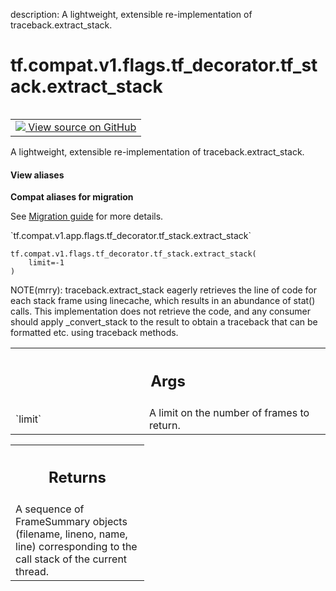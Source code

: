 description: A lightweight, extensible re-implementation of traceback.extract_stack.

<div itemscope itemtype="http://developers.google.com/ReferenceObject">
<meta itemprop="name" content="tf.compat.v1.flags.tf_decorator.tf_stack.extract_stack" />
<meta itemprop="path" content="Stable" />
</div>

# tf.compat.v1.flags.tf_decorator.tf_stack.extract_stack

<!-- Insert buttons and diff -->

<table class="tfo-notebook-buttons tfo-api nocontent" align="left">
<td>
  <a target="_blank" href="https://github.com/tensorflow/tensorflow/blob/r2.4/tensorflow/python/util/tf_stack.py#L131-L153">
    <img src="https://www.tensorflow.org/images/GitHub-Mark-32px.png" />
    View source on GitHub
  </a>
</td>
</table>



A lightweight, extensible re-implementation of traceback.extract_stack.

<section class="expandable">
  <h4 class="showalways">View aliases</h4>
  <p>
<b>Compat aliases for migration</b>
<p>See
<a href="https://www.tensorflow.org/guide/migrate">Migration guide</a> for
more details.</p>
<p>`tf.compat.v1.app.flags.tf_decorator.tf_stack.extract_stack`</p>
</p>
</section>

<pre class="devsite-click-to-copy prettyprint lang-py tfo-signature-link">
<code>tf.compat.v1.flags.tf_decorator.tf_stack.extract_stack(
    limit=-1
)
</code></pre>



<!-- Placeholder for "Used in" -->

NOTE(mrry): traceback.extract_stack eagerly retrieves the line of code for
    each stack frame using linecache, which results in an abundance of stat()
    calls. This implementation does not retrieve the code, and any consumer
    should apply _convert_stack to the result to obtain a traceback that can
    be formatted etc. using traceback methods.

<!-- Tabular view -->
 <table class="responsive fixed orange">
<colgroup><col width="214px"><col></colgroup>
<tr><th colspan="2"><h2 class="add-link">Args</h2></th></tr>

<tr>
<td>
`limit`
</td>
<td>
A limit on the number of frames to return.
</td>
</tr>
</table>



<!-- Tabular view -->
 <table class="responsive fixed orange">
<colgroup><col width="214px"><col></colgroup>
<tr><th colspan="2"><h2 class="add-link">Returns</h2></th></tr>
<tr class="alt">
<td colspan="2">
A sequence of FrameSummary objects (filename, lineno, name, line)
corresponding to the call stack of the current thread.
</td>
</tr>

</table>

